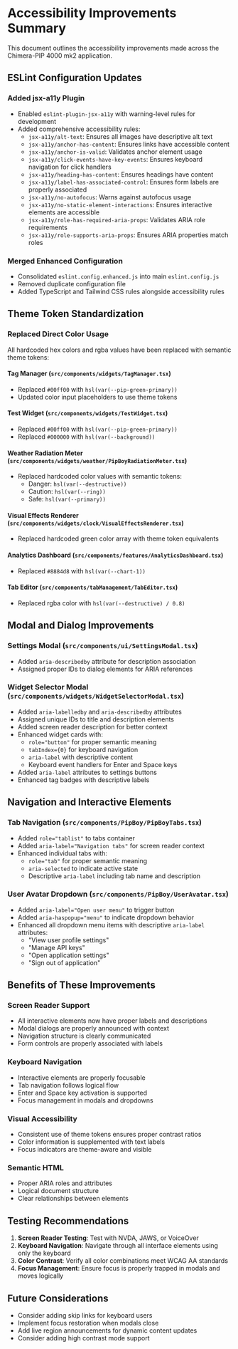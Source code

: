 # Accessibility Improvements Summary

This document outlines the accessibility improvements made across the Chimera-PIP 4000 mk2 application.

## ESLint Configuration Updates

### Added jsx-a11y Plugin
- Enabled `eslint-plugin-jsx-a11y` with warning-level rules for development
- Added comprehensive accessibility rules:
  - `jsx-a11y/alt-text`: Ensures all images have descriptive alt text
  - `jsx-a11y/anchor-has-content`: Ensures links have accessible content
  - `jsx-a11y/anchor-is-valid`: Validates anchor element usage
  - `jsx-a11y/click-events-have-key-events`: Ensures keyboard navigation for click handlers
  - `jsx-a11y/heading-has-content`: Ensures headings have content
  - `jsx-a11y/label-has-associated-control`: Ensures form labels are properly associated
  - `jsx-a11y/no-autofocus`: Warns against autofocus usage
  - `jsx-a11y/no-static-element-interactions`: Ensures interactive elements are accessible
  - `jsx-a11y/role-has-required-aria-props`: Validates ARIA role requirements
  - `jsx-a11y/role-supports-aria-props`: Ensures ARIA properties match roles

### Merged Enhanced Configuration
- Consolidated `eslint.config.enhanced.js` into main `eslint.config.js`
- Removed duplicate configuration file
- Added TypeScript and Tailwind CSS rules alongside accessibility rules

## Theme Token Standardization

### Replaced Direct Color Usage
All hardcoded hex colors and rgba values have been replaced with semantic theme tokens:

#### Tag Manager (`src/components/widgets/TagManager.tsx`)
- Replaced `#00ff00` with `hsl(var(--pip-green-primary))`
- Updated color input placeholders to use theme tokens

#### Test Widget (`src/components/widgets/TestWidget.tsx`)
- Replaced `#00ff00` with `hsl(var(--pip-green-primary))`
- Replaced `#000000` with `hsl(var(--background))`

#### Weather Radiation Meter (`src/components/widgets/weather/PipBoyRadiationMeter.tsx`)
- Replaced hardcoded color values with semantic tokens:
  - Danger: `hsl(var(--destructive))`
  - Caution: `hsl(var(--ring))`
  - Safe: `hsl(var(--primary))`

#### Visual Effects Renderer (`src/components/widgets/clock/VisualEffectsRenderer.tsx`)
- Replaced hardcoded green color array with theme token equivalents

#### Analytics Dashboard (`src/components/features/AnalyticsDashboard.tsx`)
- Replaced `#8884d8` with `hsl(var(--chart-1))`

#### Tab Editor (`src/components/tabManagement/TabEditor.tsx`)
- Replaced rgba color with `hsl(var(--destructive) / 0.8)`

## Modal and Dialog Improvements

### Settings Modal (`src/components/ui/SettingsModal.tsx`)
- Added `aria-describedby` attribute for description association
- Assigned proper IDs to dialog elements for ARIA references

### Widget Selector Modal (`src/components/widgets/WidgetSelectorModal.tsx`)
- Added `aria-labelledby` and `aria-describedby` attributes
- Assigned unique IDs to title and description elements
- Added screen reader description for better context
- Enhanced widget cards with:
  - `role="button"` for proper semantic meaning
  - `tabIndex={0}` for keyboard navigation
  - `aria-label` with descriptive content
  - Keyboard event handlers for Enter and Space keys
- Added `aria-label` attributes to settings buttons
- Enhanced tag badges with descriptive labels

## Navigation and Interactive Elements

### Tab Navigation (`src/components/PipBoy/PipBoyTabs.tsx`)
- Added `role="tablist"` to tabs container
- Added `aria-label="Navigation tabs"` for screen reader context
- Enhanced individual tabs with:
  - `role="tab"` for proper semantic meaning
  - `aria-selected` to indicate active state
  - Descriptive `aria-label` including tab name and description

### User Avatar Dropdown (`src/components/PipBoy/UserAvatar.tsx`)
- Added `aria-label="Open user menu"` to trigger button
- Added `aria-haspopup="menu"` to indicate dropdown behavior
- Enhanced all dropdown menu items with descriptive `aria-label` attributes:
  - "View user profile settings"
  - "Manage API keys"
  - "Open application settings"
  - "Sign out of application"

## Benefits of These Improvements

### Screen Reader Support
- All interactive elements now have proper labels and descriptions
- Modal dialogs are properly announced with context
- Navigation structure is clearly communicated
- Form controls are properly associated with labels

### Keyboard Navigation
- Interactive elements are properly focusable
- Tab navigation follows logical flow
- Enter and Space key activation is supported
- Focus management in modals and dropdowns

### Visual Accessibility
- Consistent use of theme tokens ensures proper contrast ratios
- Color information is supplemented with text labels
- Focus indicators are theme-aware and visible

### Semantic HTML
- Proper ARIA roles and attributes
- Logical document structure
- Clear relationships between elements

## Testing Recommendations

1. **Screen Reader Testing**: Test with NVDA, JAWS, or VoiceOver
2. **Keyboard Navigation**: Navigate through all interface elements using only the keyboard
3. **Color Contrast**: Verify all color combinations meet WCAG AA standards
4. **Focus Management**: Ensure focus is properly trapped in modals and moves logically

## Future Considerations

- Consider adding skip links for keyboard users
- Implement focus restoration when modals close
- Add live region announcements for dynamic content updates
- Consider adding high contrast mode support